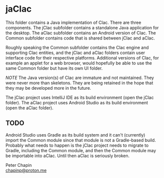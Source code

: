 
jaClac
======

This folder contains a Java implementation of Clac. There are three components. The jClac
subfolder contains a standalone Java application for the desktop. The aClac subfolder contains
an Android version of Clac. The Common subfolder contains code that is shared between jClac and
aClac.

Roughly speaking the Common subfolder contains the Clac engine and supporting Clac entities, and
the jClac and aClac folders contain user interface code for their respective platforms.
Additional versions of Clac, for example an applet for a web browser, would hopefully be able to
use the same Common folder but have its own UI folder.

*NOTE* The Java version(s) of Clac are immature and not maintained. They were never more than
skeletons. They are being retained in the hope that they may be developed more in the future.

The jClac project uses IntelliJ IDE as its build environment (open the jClac folder). The aClac
project uses Android Studio as its build environment (open the aClac folder).

TODO
----

Android Studio uses Gradle as its build system and it can't (currently) import the Common module
since that module is not a Gradle-based build. Probably what needs to happen is the jClac
project needs to migrate to Gradle, including the Common module, and then the Common module may
be importable into aClac. Until then aClac is seriously broken.

Peter Chapin  
chapinp@proton.me  
